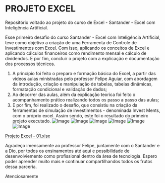 # PROJETO EXCEL
Repositório voltado ao projeto do curso de Excel - Santander - Excel com Inteligência Artificial.

Esse primeiro desafio do curso Santander - Excel com Inteligência Artificial, teve como objetivo a criação de uma Ferramenta de Controle de Investimentos com Excel.
Com isso, aplicando os conceitos de Excel e aplicando cálculos financeiros como rendimento mensal e cálculo de dividendos.
E por fim, concluir o projeto com a explicação e documentação dos processos técnicos.
1. A princípio foi feito o preparo e formação básica do Excel, a partir das vídeos aulas ministradas pelo professor Felipe Aguiar, com abordagem da introdução, criação e manipulação de tabelas, tabelas dinâmicas, formatação condicional e validação de dados;
2. Ao decorrer das aulas, além da explicação teorica foi feito o acompanhamento prático realizando todos os passo a passo das aulas;
3. E por fim, foi realizado o desafio, que consistiu na criação da ferramentas de simulação de investimentos - denominada Invest Ments, com o próprio excel. 
Assim sendo, este foi o resultado do primeiro projeto executado.
![Image](https://github.com/user-attachments/assets/aea335e3-89a9-4218-9b69-2140e9788872)
![Image](https://github.com/user-attachments/assets/447e6224-cddd-4892-8f19-54267fde824f)
![Image](https://github.com/user-attachments/assets/47e01497-f9b9-4276-ae93-bdaf9f33c5e6)
![Image](https://github.com/user-attachments/assets/351f97b2-ca47-4f7a-b5e9-41eac42419d3)
![Image](https://github.com/user-attachments/assets/7dad4825-3cd8-49ae-b23c-4667e507bb6e)
![Image](https://github.com/user-attachments/assets/119988f3-d9b2-45c4-828e-0a5153073fab)

[Projeto Excel - 01.xlsx](https://github.com/user-attachments/files/20444986/Projeto.Excel.-.01.xlsx)

Agradeço imensamente ao professor Felipe, juntamente com o Santander e a Dio, por todos os ensinamentos até aqui e possibilidade de desenvolviemento como profissional dentro da área de tecnologia.
Espero poder aprender muito mais e continuar compartilhandos todos os frutos dessa parceria.

Atenciosamente
